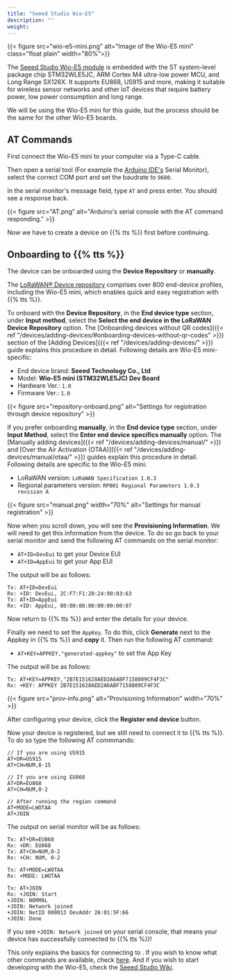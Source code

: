 ```yaml
---
title: "Seeed Studio Wio-E5"
description: ""
weight: 
---
```


{{< figure src="wio-e5-mini.png" alt="Image of the Wio-E5 mini" class="float plain" width="80%">}}

The [Seeed Studio Wio-E5 module](https://www.seeedstudio.com/LoRa-LoRaWAN-Modules-c-1950.html) is embedded with the ST system-level package chip STM32WLE5JC, ARM Cortex M4 ultra-low power MCU, and Long Range SX126X. It supports EU868, US915 and more, making it suitable for wireless sensor networks and other IoT devices that require battery power, low power consumption and long range.

<!--more-->

We will be using the Wio-E5 mini for this guide, but the process should be the same for the other Wio-E5 boards.

## AT Commands

First connect the Wio-E5 mini to your computer via a Type-C cable.

Then open a serial tool (For example the [Arduino IDE's](https://www.arduino.cc/en/software) Serial Monitor), select the correct COM port and set the baudrate to `9600`.

In the serial monitor's message field, type `AT` and press enter. You should see a response back.

{{< figure src="AT.png" alt="Arduino's serial console with the AT command responding." >}}

Now we have to create a device on {{% tts %}} first before continuing.

## Onboarding to {{% tts %}}

The device can be onboarded using the **Device Repository** or **manually**.

The [LoRaWAN® Device repository](https://github.com/TheThingsNetwork/lorawan-devices) comprises over 800 end-device profiles, including the Wio-E5 mini, which enables quick and easy registration with {{% tts %}}.

To onboard with the **Device Repository**, in the **End device type** section, under **Input method**, select the **Select the end device in the LoRaWAN Device Repository** option. The [Onboarding devices without QR codes]({{< ref "/devices/adding-devices/#onboarding-devices-without-qr-codes" >}}) section of the [Adding Devices]({{< ref "/devices/adding-devices/" >}}) guide explains this procedure in detail. Following details are Wio-E5 mini-specific:

- End device brand: **Seeed Technology Co., Ltd**
- Model: **Wio-E5 mini (STM32WLE5JC) Dev Board**
- Hardware Ver.: `1.0`
- Firmware Ver.: `1.0`

{{< figure src="repository-onboard.png" alt="Settings for registration through device repository" >}}

If you prefer onboarding **manually**, in the **End device type** section, under **Input Method**, select the **Enter end device specifics manually** option. The [Manually adding devices]({{< ref "/devices/adding-devices/manual/" >}}) and [Over the Air Activation (OTAA)]({{< ref "/devices/adding-devices/manual/otaa/" >}}) guides explain this procedure in detail. Following details are specific to the Wio-E5 mini:

- LoRaWAN version: `LoRaWAN Specification 1.0.3`
- Regional parameters version: `RP001 Regional Parameters 1.0.3 revision A`

{{< figure src="manual.png" width="70%" alt="Settings for manual registration" >}}

Now when you scroll down, you will see the **Provisioning Information**. We will need to get this information from the device. To do so go back to your serial monitor and send the following AT commands on the serial monitor:

- `AT+ID=DevEui` to get your Device EUI
- `AT+ID=AppEui` to get your App EUI

The output will be as follows:

```
Tx: AT+ID=DevEui
Rx: +ID: DevEui, 2C:F7:F1:20:24:90:03:63
Tx: AT+ID=AppEui
Rx: +ID: AppEui, 80:00:00:00:00:00:00:07
```

Now return to {{% tts %}} and enter the details for your device.

Finally we need to set the `AppKey`. To do this, click **Generate** next to the Appkey in {{% tts %}} and **copy** it. Then run the following AT command:

- `AT+KEY=APPKEY,"generated-appkey"` to set the App Key

The output will be as follows:

```
Tx: AT+KEY=APPKEY,"2B7E151628AED2A6ABF7158809CF4F3C"
Rx: +KEY: APPKEY 2B7E151628AED2A6ABF7158809CF4F3C
```

{{< figure src="prov-info.png" alt="Provisioning Information" width="70%" >}}

After configuring your device, click the **Register end device** button.

Now your device is registered, but we still need to connect it to {{% tts %}}. To do so type the following AT commmands:

```
// If you are using US915
AT+DR=US915
AT+CH=NUM,8-15

// If you are using EU868
AT+DR=EU868
AT+CH=NUM,0-2

// After running the region command
AT+MODE=LWOTAA
AT+JOIN
```

The output on serial monitor will be as follows:

```
Tx: AT+DR=EU868
Rx: +DR: EU868
Tx: AT+CH=NUM,0-2
Rx: +CH: NUM, 0-2

Tx: AT+MODE=LWOTAA
Rx: +MODE: LWOTAA

Tx: AT+JOIN
Rx: +JOIN: Start
+JOIN: NORMAL
+JOIN: Network joined
+JOIN: NetID 000013 DevAddr 26:01:5F:66
+JOIN: Done
```

If you see `+JOIN: Network joined` on your serial console, that means your device has successfully connected to {{% tts %}}!

This only explains the basics for connecting to . If you wish to know what other commands are available, check [here](https://files.seeedstudio.com/products/317990687/res/LoRa-E5%20AT%20Command%20Specification_V1.0%20.pdf). And if you wish to start developing with the Wio-E5, check the [Seeed Studio Wiki](https://wiki.seeedstudio.com/LoRa_E5_mini/#develop-with-stm32cube-mcu-package).
